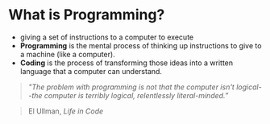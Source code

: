 # What is Programming?

- giving a set of instructions to a computer to execute
- **Programming** is the mental process of thinking up instructions to give to a machine (like a computer).
- **Coding** is the process of transforming those ideas into a written language that a computer can understand.

> *"The problem with programming is not that the computer isn't logical--the computer is terribly logical, relentlessly literal-minded.*”

> El Ullman, *Life in Code*

